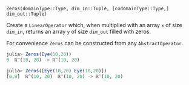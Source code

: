 `Zeros(domainType::Type, dim_in::Tuple, [codomainType::Type,] dim_out::Tuple)`

Create a `LinearOperator` which, when multiplied with an array `x` of size `dim_in`, returns an array `y` of size `dim_out` filled with zeros.

For convenience `Zeros` can be constructed from any `AbstractOperator`.

```julia
julia> Zeros(Eye(10,20))
0  ℝ^(10, 20) -> ℝ^(10, 20)

julia> Zeros([Eye(10,20) Eye(10,20)])
[0,0]  ℝ^(10, 20)  ℝ^(10, 20) -> ℝ^(10, 20)
```
